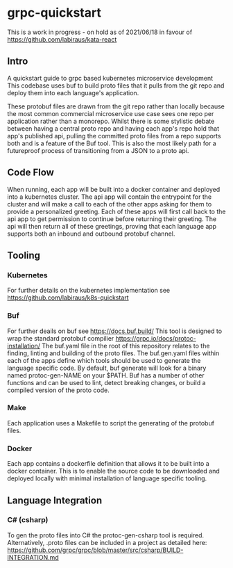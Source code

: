 # grpc-quickstart

This is a work in progress - on hold as of 2021/06/18 in favour of <https://github.com/labiraus/kata-react>

## Intro

A quickstart guide to grpc based kubernetes microservice development
This codebase uses buf to build proto files that it pulls from the git repo and deploy them into each language's application.

These protobuf files are drawn from the git repo rather than locally because the most common commercial microservice use case sees one repo per application rather than a monorepo. Whilst there is some stylistic debate between having a central proto repo and having each app's repo hold that app's published api, pulling the committed proto files from a repo supports both and is a feature of the Buf tool. This is also the most likely path for a futureproof process of transitioning from a JSON to a proto api.

## Code Flow

When running, each app will be built into a docker container and deployed into a kubernetes cluster.
The api app will contain the entrypoint for the cluster and will make a call to each of the other apps asking for them to provide a personalized greeting.
Each of these apps will first call back to the api app to get permission to continue before returning their greeting.
The api will then return all of these greetings, proving that each language app supports both an inbound and outbound protobuf channel.

## Tooling

### Kubernetes

For further details on the kubernetes implementation see <https://github.com/labiraus/k8s-quickstart>

### Buf

For further deails on buf see <https://docs.buf.build/>
This tool is designed to wrap the standard protobuf compilier <https://grpc.io/docs/protoc-installation/>
The buf.yaml file in the root of this repository relates to the finding, linting and building of the proto files.
The buf.gen.yaml files within each of the apps define which tools should be used to generate the language specific code. By default, buf generate will look for a binary named protoc-gen-NAME on your $PATH.
Buf has a number of other functions and can be used to lint, detect breaking changes, or build a compiled version of the proto code.

### Make

Each application uses a Makefile to script the generating of the protobuf files.

### Docker

Each app contains a dockerfile definition that allows it to be built into a docker container. This is to enable the source code to be downloaded and deployed locally with minimal installation of language specific tooling.

## Language Integration

### C# (csharp)

To gen the proto files into C# the protoc-gen-csharp tool is required.
Alternatively, .proto files can be included in a project as detailed here: <https://github.com/grpc/grpc/blob/master/src/csharp/BUILD-INTEGRATION.md>

